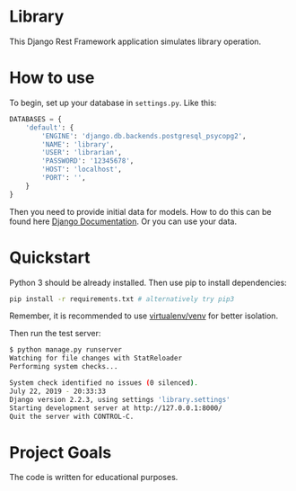 # Library

This Django Rest Framework application simulates library operation.

# How to use

To begin, set up your database in ```settings.py```. Like this:

```python
DATABASES = {
    'default': {
        'ENGINE': 'django.db.backends.postgresql_psycopg2',
        'NAME': 'library',
        'USER': 'librarian',
        'PASSWORD': '12345678',
        'HOST': 'localhost',
        'PORT': '',
    }
}
```

Then you need to provide initial data for models. How to do this can be found here [Django Documentation](https://docs.djangoproject.com/en/2.2/howto/initial-data/). Or you can use your data.

# Quickstart

Python 3 should be already installed. Then use pip to install dependencies:

```bash
pip install -r requirements.txt # alternatively try pip3
```

Remember, it is recommended to use [virtualenv/venv](https://devman.org/encyclopedia/pip/pip_virtualenv/) for better isolation.

Then run the test server:

```bash
$ python manage.py runserver
Watching for file changes with StatReloader
Performing system checks...

System check identified no issues (0 silenced).
July 22, 2019 - 20:33:33
Django version 2.2.3, using settings 'library.settings'
Starting development server at http://127.0.0.1:8000/
Quit the server with CONTROL-C.
```

# Project Goals

The code is written for educational purposes.
